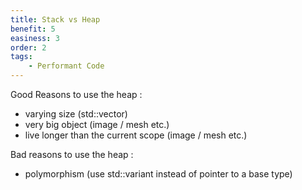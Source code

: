 ```yaml
---
title: Stack vs Heap
benefit: 5
easiness: 3
order: 2
tags:
    - Performant Code
---
```


Good Reasons to use the heap :
- varying size (std::vector)
- very big object (image / mesh etc.)
- live longer than the current scope (image / mesh etc.)

Bad reasons to use the heap :
- polymorphism (use std::variant instead of pointer to a base type)
